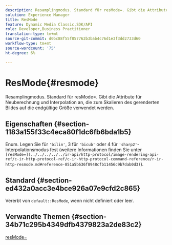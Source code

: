 ```yaml
---
description: Resamplingmodus. Standard für resMode=. Gibt die Attribute für Neuberechnung und Interpolation an, die zum Skalieren des gerenderten Bildes auf die endgültige Größe verwendet werden.
solution: Experience Manager
title: ResMode
feature: Dynamic Media Classic,SDK/API
role: Developer,Business Practitioner
translation-type: tm+mt
source-git-commit: d0bc88f55f857762b3bab4c76d1e3f3dd2733d60
workflow-type: tm+mt
source-wordcount: '75'
ht-degree: 6%

---
```



# ResMode{#resmode}

Resamplingmodus. Standard für resMode=. Gibt die Attribute für Neuberechnung und Interpolation an, die zum Skalieren des gerenderten Bildes auf die endgültige Größe verwendet werden.

## Eigenschaften {#section-1183a155f33c4eca80f1dc6fb6bda1b5}

Enum. Legen Sie für `'bilin'`, 3 für `'bicub'` oder 4 für `'sharp2'`-Interpolationsmodus fest (weitere Informationen finden Sie unter ` [resMode=](../../../../../ir-api/http-protocol/image-rendering-api-ref/c-ir-http-protocol-ref/c-ir-http-protocol-command-reference/r-ir-http-resmode.md#reference-851a5b636f8948cfb11456c9b7dab0d3)`).

## Standard {#section-ed432a0acc3e4bce926a07e9cfd2c865}

Vererbt von `default::ResMode`, wenn nicht definiert oder leer.

## Verwandte Themen {#section-34b71c295b4349dfb4379823a2de83c2}

[resMode=](../../../../../ir-api/http-protocol/image-rendering-api-ref/c-ir-http-protocol-ref/c-ir-http-protocol-command-reference/r-ir-http-resmode.md#reference-851a5b636f8948cfb11456c9b7dab0d3)
